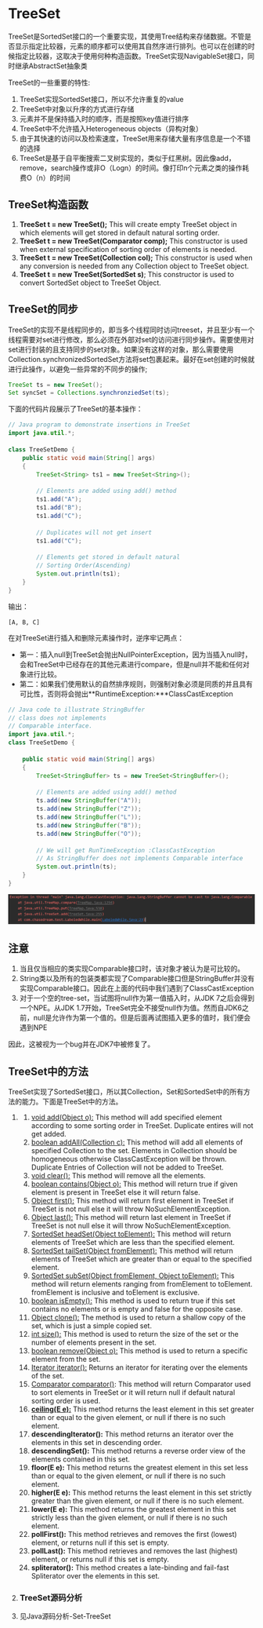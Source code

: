 # TreeSet

TreeSet是SortedSet接口的一个重要实现，其使用Tree结构来存储数据。不管是否显示指定比较器，元素的顺序都可以使用其自然序进行排列。也可以在创建的时候指定比较器，这取决于使用何种构造函数。TreeSet实现NavigableSet接口，同时继承AbstractSet抽象类

TreeSet的一些重要的特性:

1. TreeSet实现SortedSet接口，所以不允许重复的value
2. TreeSet中对象以升序的方式进行存储
3. 元素并不是保持插入时的顺序，而是按照key值进行排序
4. TreeSet中不允许插入Heterogeneous objects（异构对象）
5. 由于其快速的访问以及检索速度，TreeSet用来存储大量有序信息是一个不错的选择
6. TreeSet是基于自平衡搜索二叉树实现的，类似于红黑树。因此像add，remove，search操作或非O（Logn）的时间。像打印n个元素之类的操作耗费O（n）的时间

## TreeSet构造函数

1. **TreeSet t = new TreeSet();**
   This will create empty TreeSet object in which elements will get stored in default natural sorting order.
2. **TreeSet t = new TreeSet(Comparator comp);**
   This constructor is used when external specification of sorting order of elements is needed.
3. **TreeSet t = new TreeSet(Collection col);**
   This constructor is used when any conversion is needed from any Collection object to TreeSet object.
4. **TreeSet t = new TreeSet(SortedSet s)**;
   This constructor is used to convert SortedSet object to TreeSet Object.

## TreeSet的同步

TreeSet的实现不是线程同步的，即当多个线程同时访问treeset，并且至少有一个线程需要对set进行修改，那么必须在外部对set的访问进行同步操作。需要使用对set进行封装的且支持同步的set对象。如果没有这样的对象，那么需要使用Collection.synchronizedSortedSet方法将set包裹起来。最好在set创建的时候就进行此操作，以避免一些异常的不同步的操作;

```java
TreeSet ts = new TreeSet();
Set syncSet = Collections.synchronziedSet(ts); 
```

下面的代码片段展示了TreeSet的基本操作：

```java
// Java program to demonstrate insertions in TreeSet 
import java.util.*; 
  
class TreeSetDemo { 
    public static void main(String[] args) 
    { 
        TreeSet<String> ts1 = new TreeSet<String>(); 
  
        // Elements are added using add() method 
        ts1.add("A"); 
        ts1.add("B"); 
        ts1.add("C"); 
  
        // Duplicates will not get insert 
        ts1.add("C"); 
  
        // Elements get stored in default natural 
        // Sorting Order(Ascending) 
        System.out.println(ts1); 
    } 
} 
```

输出：

```
[A, B, C]
```

在对TreeSet进行插入和删除元素操作时，逆序牢记两点：

* 第一：插入null到TreeSet会抛出NullPointerException，因为当插入null时，会和TreeSet中已经存在的其他元素进行compare，但是null并不能和任何对象进行比较。
* 第二：如果我们使用默认的自然排序规则，则强制对象必须是同质的并且具有可比性，否则将会抛出**RuntimeException:***ClassCastException

```java
// Java code to illustrate StringBuffer 
// class does not implements 
// Comparable interface. 
import java.util.*; 
class TreeSetDemo { 
  
    public static void main(String[] args) 
    { 
        TreeSet<StringBuffer> ts = new TreeSet<StringBuffer>(); 
  
        // Elements are added using add() method 
        ts.add(new StringBuffer("A")); 
        ts.add(new StringBuffer("Z")); 
        ts.add(new StringBuffer("L")); 
        ts.add(new StringBuffer("B")); 
        ts.add(new StringBuffer("O")); 
  
        // We will get RunTimeException :ClassCastException 
        // As StringBuffer does not implements Comparable interface 
        System.out.println(ts); 
    } 
} 
```

![image-20200406172413948](Set.assets/image-20200406172413948.png)

## 注意

1. 当且仅当相应的类实现Comparable接口时，该对象才被认为是可比较的。
2. String类以及所有的包装类都实现了Comparable接口但是StringBuffer并没有实现Comparable接口。因此在上面的代码中我们遇到了ClassCastException
3. 对于一个空的tree-set，当试图将null作为第一值插入时，从JDK 7之后会得到一个NPE。从JDK 1.7开始，TreeSet完全不接受null作为值。然而自JDK6之前，null是允许作为第一个值的。但是后面再试图插入更多的值时，我们便会遇到NPE

因此，这被视为一个bug并在JDK7中被修复了。

## TreeSet中的方法

TreeSet实现了SortedSet接口，所以其Collection，Set和SortedSet中的所有方法的能力。下面是TreeSet中的方法。

1. 1. [void add(Object o):](https://www.geeksforgeeks.org/treeset-add-method-in-java/) This method will add specified element according to some sorting order in TreeSet. Duplicate entires will not get added.
   2. [boolean addAll(Collection c):](https://www.geeksforgeeks.org/treeset-addall-method-in-java/) This method will add all elements of specified Collection to the set. Elements in Collection should be homogeneous otherwise ClassCastException will be thrown. Duplicate Entries of Collection will not be added to TreeSet.
   3. [void clear():](https://www.geeksforgeeks.org/treeset-clear-method-in-java/) This method will remove all the elements.
   4. [boolean contains(Object o):](https://www.geeksforgeeks.org/treeset-contains-method-in-java/) This method will return true if given element is present in TreeSet else it will return false.
   5. [Object first():](https://www.geeksforgeeks.org/treeset-first-method-in-java/) This method will return first element in TreeSet if TreeSet is not null else it will throw NoSuchElementException.
   6. [Object last():](https://www.geeksforgeeks.org/treeset-last-method-in-java/) This method will return last element in TreeSet if TreeSet is not null else it will throw NoSuchElementException.
   7. [SortedSet headSet(Object toElement):](https://www.geeksforgeeks.org/treeset-headset-method-in-java/) This method will return elements of TreeSet which are less than the specified element.
   8. [SortedSet tailSet(Object fromElement):](https://www.geeksforgeeks.org/treeset-tailset-method-in-java/) This method will return elements of TreeSet which are greater than or equal to the specified element.
   9. [SortedSet subSet(Object fromElement, Object toElement):](https://www.geeksforgeeks.org/treeset-subset-method-in-java/) This method will return elements ranging from fromElement to toElement. fromElement is inclusive and toElement is exclusive.
   10. [boolean isEmpty():](https://www.geeksforgeeks.org/treeset-isempty-method-in-java/) This method is used to return true if this set contains no elements or is empty and false for the opposite case.
   11. [Object clone():](https://www.geeksforgeeks.org/treeset-clone-method-in-java/) The method is used to return a shallow copy of the set, which is just a simple copied set.
   12. [int size():](https://www.geeksforgeeks.org/treeset-size-method-in-java/) This method is used to return the size of the set or the number of elements present in the set.
   13. [boolean remove(Object o):](https://www.geeksforgeeks.org/treeset-remove-method-in-java/) This method is used to return a specific element from the set.
   14. [Iterator iterator():](https://www.geeksforgeeks.org/treeset-iterator-method-in-java/) Returns an iterator for iterating over the elements of the set.
   15. [Comparator comparator()](https://www.geeksforgeeks.org/treeset-comparator-method-in-java/): This method will return Comparator used to sort elements in TreeSet or it will return null if default natural sorting order is used.
   16. **[ceiling(E e):](https://www.geeksforgeeks.org/treeset-ceiling-method-in-java-with-examples/)** This method returns the least element in this set greater than or equal to the given element, or null if there is no such element.
   17. **descendingIterator():** This method returns an iterator over the elements in this set in descending order.
   18. **descendingSet():** This method returns a reverse order view of the elements contained in this set.
   19. **floor(E e):** This method returns the greatest element in this set less than or equal to the given element, or null if there is no such element.
   20. **higher(E e):** This method returns the least element in this set strictly greater than the given element, or null if there is no such element.
   21. **lower(E e):** This method returns the greatest element in this set strictly less than the given element, or null if there is no such element.
   22. **pollFirst():** This method retrieves and removes the first (lowest) element, or returns null if this set is empty.
   23. **pollLast():** This method retrieves and removes the last (highest) element, or returns null if this set is empty.
   24. **spliterator():** This method creates a late-binding and fail-fast Spliterator over the elements in this set.

2. ### TreeSet源码分析

3. 见Java源码分析-Set-TreeSet
